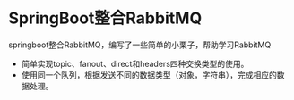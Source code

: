 # SpringBoot整合RabbitMQ
springboot整合RabbitMQ，编写了一些简单的小栗子，帮助学习RabbitMQ
- 简单实现topic、fanout、direct和headers四种交换类型的使用。
- 使用同一个队列，根据发送不同的数据类型（对象，字符串），完成相应的数据处理。
